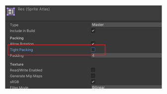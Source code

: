 ![image-20221130233022751](../../../../../imgs/image-20221130233022751.png?ynotemdtimestamp=1679303183160)